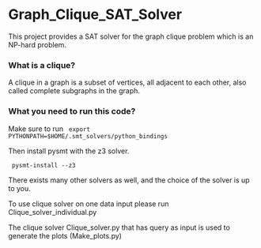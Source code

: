 # Graph_Clique_SAT_Solver
This project provides a SAT solver for the graph clique problem which is an NP-hard problem. 

### What is a clique?
A clique in a graph is a subset of vertices, all adjacent to each other, also called complete subgraphs in the graph. 

### What you need to run this code? 
Make sure to run 
<code> export PYTHONPATH=$HOME/.smt_solvers/python_bindings </code>

Then install pysmt with the z3 solver.

<code> pysmt-install --z3 </code>

There exists many other solvers as well, and the choice of the solver is up to you. 

To use clique solver on one data input please run Clique_solver_individual.py

The clique solver Clique_solver.py that has query as input is used to generate the plots (Make_plots.py)


